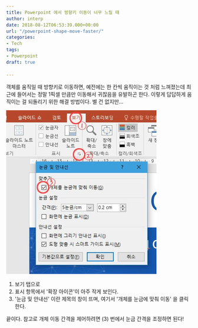 ```yaml
---
title: Powerpoint 에서 방향키 이동이 너무 느릴 때
author: interp
date: 2018-08-12T06:53:39.000+00:00
url: "/powerpoint-shape-move-faster/"
categories:
- Tech
tags:
- Powerpoint
draft: true

---
```

객체를 움직일 때 방향키로 이동하면, 예전에는 한 칸씩 움직이는 것 처럼 느껴졌는데 최근에 들어서는 정말 1픽셀 만큼만 이동해서 귀찮음을 유발하곤 한다. 이렇게 답답하게 움직이는 걸 되돌리기 위한 해결 방법이다. 별 건 없지만...

![](/images/2018-02-12-powerpoint-shape-move-faster/screen1.jpg)

1. 보기 탭으로
2. 표시 항목에서 '확장 아이콘'이 아주 작게 보인다.
3. '눈금 및 안내선' 이란 제목의 창이 뜨며, 여기서 '개체를 눈금에 맞춰 이동' 을 클릭한다.

끝이다. 참고로 개체 이동 간격을 제어하려면 (3) 번에서 눈금 간격을 조정하면 된다!